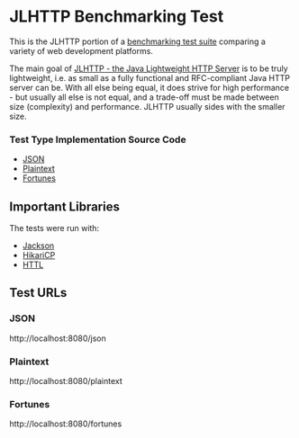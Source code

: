 # JLHTTP Benchmarking Test

This is the JLHTTP portion of a [benchmarking test suite](../) comparing a variety of web development platforms.

The main goal of [JLHTTP - the Java Lightweight HTTP Server](http://www.freeutils.net/source/jlhttp/)
is to be truly lightweight, i.e. as small as a fully functional and RFC-compliant Java HTTP server can be.
With all else being equal, it does strive for high performance - but usually all else is not equal,
and a trade-off must be made between size (complexity) and performance.
JLHTTP usually sides with the smaller size.


### Test Type Implementation Source Code

* [JSON](src/main/java/benchmarks/Server.java)
* [Plaintext](src/main/java/benchmarks/Server.java)
* [Fortunes](src/main/java/benchmarks/Server.java)

## Important Libraries
The tests were run with:
* [Jackson](https://github.com/FasterXML/jackson)
* [HikariCP](https://github.com/brettwooldridge/HikariCP)
* [HTTL](https://httl.github.io/en/)

## Test URLs
### JSON

http://localhost:8080/json

### Plaintext

http://localhost:8080/plaintext

### Fortunes

http://localhost:8080/fortunes
